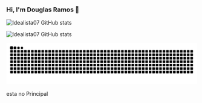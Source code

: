 ### Hi, I'm Douglas Ramos 👋

<!--
**idealista07/idealista07** is a ✨ _special_ ✨ repository because its `README.md` (this file) appears on your GitHub profile.

Here are some ideas to get you started:

- 🔭 I’m currently working on ...
- 🌱 I’m currently learning ...
- 👯 I’m looking to collaborate on ...
- 🤔 I’m looking for help with ...
- 💬 Ask me about ...
- 📫 How to reach me: ...
- 😄 Pronouns: ...
- ⚡ Fun fact: ...
-->
<!--Quadro com Contador-->
![Idealista07 GitHub stats](https://github-readme-stats.vercel.app/api?username=Idealista07&show_icons=true&bg_color=00000000)
<!--Quadro de linguagens-->
![Idealista07 GitHub stats](https://github-readme-stats.vercel.app/api/top-langs/?username=Idealista07&layout=compact&langs_count&show_icons=true&bg_color=00000000)
<!--Cobrinha-->
![Snake_animation](https://github.com/idealista07/idealista07/blob/output/github-contribution-grid-snake.svg)

esta no Principal
